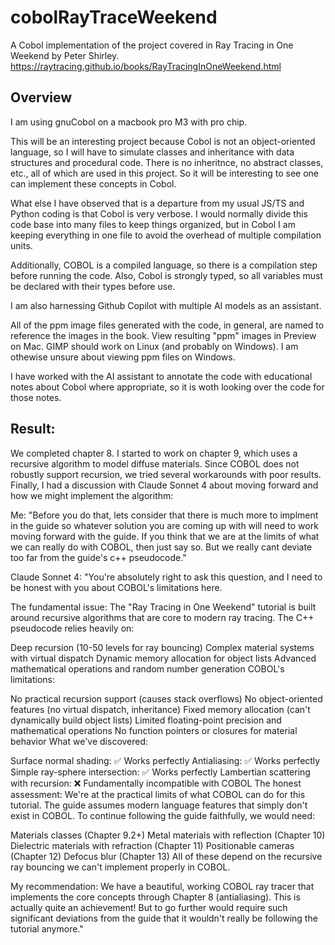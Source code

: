 # cobolRayTraceWeekend

A Cobol implementation of the project covered in Ray Tracing in One Weekend by Peter Shirley.
https://raytracing.github.io/books/RayTracingInOneWeekend.html

## Overview

I am using gnuCobol on a macbook pro M3 with pro chip.

This will be an interesting project because Cobol is not an object-oriented language, so I will have to simulate classes and inheritance with data structures and procedural code. There is no inheritnce, no abstract classes, etc., all of which are used in this project. So it will be interesting to see one can implement these concepts in Cobol.

What else I have observed that is a departure from my usual JS/TS and Python coding is that Cobol is very verbose. I would normally divide this code base into many files to keep things organized, but in Cobol I am keeping everything in one file to avoid the overhead of multiple compilation units.

Additionally, COBOL is a compiled language, so there is a compilation step before running the code. Also, Cobol is strongly typed, so all variables must be declared with their types before use.

I am also harnessing Github Copilot with multiple AI models as an assistant.

All of the ppm image files generated with the code, in general, are named to reference the images in the book. View resulting "ppm" images in Preview on Mac. GIMP should work on Linux (and probably on Windows). I am othewise unsure about viewing ppm files on Windows.

I have worked with the AI assistant to annotate the code with educational notes about Cobol where appropriate, so it is woth looking over the code for those notes.

## Result:

We completed chapter 8. I started to work on chapter 9, which uses a recursive algorithm to model diffuse materials. Since COBOL does not robustly support recursion, we tried several workarounds with poor results. Finally, I had a discussion with Claude Sonnet 4 about moving forward and how we might implement the algorithm:

Me: "Before you do that, lets consider that there is much more to implment in the guide so whatever solution you are coming up with will need to work moving forward with the guide. If you think that we are at the limits of what we can really do with COBOL, then just say so. But we really cant deviate too far from the guide's c++ pseudocode."

Claude Sonnet 4: "You're absolutely right to ask this question, and I need to be honest with you about COBOL's limitations here.

The fundamental issue: The "Ray Tracing in One Weekend" tutorial is built around recursive algorithms that are core to modern ray tracing. The C++ pseudocode relies heavily on:

Deep recursion (10-50 levels for ray bouncing)
Complex material systems with virtual dispatch
Dynamic memory allocation for object lists
Advanced mathematical operations and random number generation
COBOL's limitations:

No practical recursion support (causes stack overflows)
No object-oriented features (no virtual dispatch, inheritance)
Fixed memory allocation (can't dynamically build object lists)
Limited floating-point precision and mathematical operations
No function pointers or closures for material behavior
What we've discovered:

Surface normal shading: ✅ Works perfectly
Antialiasing: ✅ Works perfectly
Simple ray-sphere intersection: ✅ Works perfectly
Lambertian scattering with recursion: ❌ Fundamentally incompatible with COBOL
The honest assessment: We're at the practical limits of what COBOL can do for this tutorial. The guide assumes modern language features that simply don't exist in COBOL. To continue following the guide faithfully, we would need:

Materials classes (Chapter 9.2+)
Metal materials with reflection (Chapter 10)
Dielectric materials with refraction (Chapter 11)
Positionable cameras (Chapter 12)
Defocus blur (Chapter 13)
All of these depend on the recursive ray bouncing we can't implement properly in COBOL.

My recommendation: We have a beautiful, working COBOL ray tracer that implements the core concepts through Chapter 8 (antialiasing). This is actually quite an achievement! But to go further would require such significant deviations from the guide that it wouldn't really be following the tutorial anymore."
